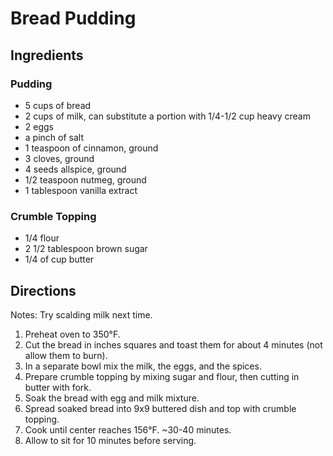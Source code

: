 # Bread Pudding

## Ingredients
### Pudding
- 5 cups of bread
- 2 cups of milk, can substitute a portion with 1/4-1/2 cup heavy cream 
- 2 eggs
- a pinch of salt
- 1 teaspoon of cinnamon, ground
- 3 cloves, ground
- 4 seeds allspice, ground
- 1/2 teaspoon nutmeg, ground
- 1 tablespoon vanilla extract

### Crumble Topping
- 1/4 flour 
- 2 1/2 tablespoon brown sugar
- 1/4 of cup butter

## Directions
Notes: Try scalding milk next time.
1. Preheat oven to 350&deg;F.
2. Cut the bread in inches squares and toast them for about 4 minutes (not allow them to burn).
3. In a separate bowl mix the milk, the eggs, and the spices. 
4. Prepare crumble topping by mixing sugar and flour, then cutting in butter with fork. 
5. Soak the bread with egg and milk mixture.
6. Spread soaked bread into 9x9 buttered dish and top with crumble topping.
7. Cook until center reaches 156&deg;F. ~30-40 minutes.
8. Allow to sit for 10 minutes before serving.

